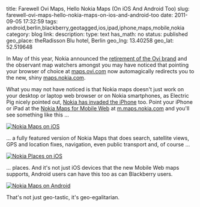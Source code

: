 title: Farewell Ovi Maps, Hello Nokia Maps (On iOS And Android Too)
slug: farewell-ovi-maps-hello-nokia-maps-on-ios-and-android-too
date: 2011-09-05 17:32:59
tags: android,berlin,blackberry,geotagged,ios,ipad,iphone,maps,mobile,nokia
category: blog
link: 
description: 
type: text
has_math: no
status: published
geo_place: theRadisson Blu hotel, Berlin
geo_lng: 13.40258
geo_lat: 52.519648

In May of this year, Nokia announced the [retirement of the Ovi brand](https://conversations.nokia.com/2011/05/16/the-evolution-of-nokia-and-ovi/ "https://conversations.nokia.com/2011/05/16/the-evolution-of-nokia-and-ovi/") and the observant map watchers amongst you may have noticed that pointing your browser of choice at [maps.ovi.com](https://maps.ovi.com "https://maps.ovi.com") now automagically redirects you to the new, shiny [maps.nokia.com](https://maps.nokia.com/ "https://maps.nokia.com/").

What you may not have noticed is that Nokia maps doesn't just work on your desktop or laptop web browser or on Nokia smartphones, as Electric Pig nicely pointed out, [Nokia has invaded the iPhone](https://www.electricpig.co.uk/2011/09/01/nokia-maps-invades-iphone/ "https://www.electricpig.co.uk/2011/09/01/nokia-maps-invades-iphone/") too. Point your iPhone or iPad at the [Nokia Maps for Mobile Web](https://betalabs.nokia.com/apps/nokia-maps-for-mobile-web "https://betalabs.nokia.com/apps/nokia-maps-for-mobile-web") at [m.maps.nokia.com](https://m.maps.nokia.com/ "https://m.maps.nokia.com/") and you'll see something like this ...

<!-- TEASER_END -->

[![Nokia Maps on iOS](/wp-content/uploads/2011/09/Nokia-Maps.png)](/wp-content/uploads/2011/09/Nokia-Maps.png "Nokia Maps on iOS")

... a fully featured version of Nokia Maps that does search, satellite views, GPS and location fixes, navigation, even public transport and, of course ...

[![Nokia Places on iOS](/wp-content/uploads/2011/09/Nokia-Places.png)](/wp-content/uploads/2011/09/Nokia-Places.png "Nokia Places on iOS")

... places. And it's not just iOS devices that the new Mobile Web maps supports, Android users can have this too as can Blackberry users.

[![Nokia Maps on Android](/wp-content/uploads/2011/09/Nokia-Maps-Android.png)](/wp-content/uploads/2011/09/Nokia-Maps-Android.png "Nokia Maps on Android")

That's not just geo-tastic, it's geo-egalitarian.




